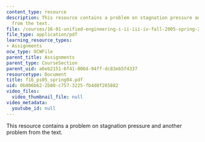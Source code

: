 ```yaml
---
content_type: resource
description: This resource contains a problem on stagnation pressure and another problem
  from the text.
file: /courses/16-01-unified-engineering-i-ii-iii-iv-fall-2005-spring-2006/0b806b622b80c7573225fb4d0f265882_f16_ps05_spring04.pdf
file_type: application/pdf
learning_resource_types:
- Assignments
ocw_type: OCWFile
parent_title: Assignments
parent_type: CourseSection
parent_uid: a6eb2151-6f41-806d-94ff-dc83eb5f4337
resourcetype: Document
title: f16_ps05_spring04.pdf
uid: 0b806b62-2b80-c757-3225-fb4d0f265882
video_files:
  video_thumbnail_file: null
video_metadata:
  youtube_id: null
---
```

This resource contains a problem on stagnation pressure and another problem from the text.